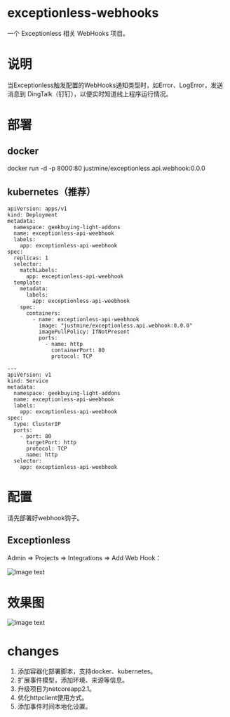 # exceptionless-webhooks
一个 Exceptionless 相关 WebHooks 项目。

# 说明
当Exceptionless触发配置的WebHooks通知类型时，如Error、LogError，发送消息到 DingTalk（钉钉），以便实时知道线上程序运行情况。

# 部署
## docker
docker run -d -p 8000:80 justmine/exceptionless.api.webhook:0.0.0

## kubernetes（推荐）
```shell
apiVersion: apps/v1
kind: Deployment
metadata:
  namespace: geekbuying-light-addons
  name: exceptionless-api-weebhook
  labels:
    app: exceptionless-api-weebhook
spec:
  replicas: 1
  selector:
    matchLabels:
      app: exceptionless-api-weebhook
  template:
    metadata:
      labels:
        app: exceptionless-api-weebhook
    spec:
      containers:
        - name: exceptionless-api-weebhook
          image: "justmine/exceptionless.api.webhook:0.0.0"
          imagePullPolicy: IfNotPresent
          ports:
            - name: http
              containerPort: 80
              protocol: TCP

---
apiVersion: v1
kind: Service
metadata:
  namespace: geekbuying-light-addons
  name: exceptionless-api-weebhook
  labels:
    app: exceptionless-api-weebhook
spec:
  type: ClusterIP
  ports:
    - port: 80
      targetPort: http
      protocol: TCP
      name: http
  selector:
    app: exceptionless-api-weebhook
```

# 配置

请先部署好webhook钩子。

## Exceptionless

Admin => Projects => Integrations => Add Web Hook：

![Image text](https://github.com/justmine66/exceptionless-webhooks/blob/master/config.png)

# 效果图

![Image text](https://github.com/justmine66/exceptionless-webhooks/blob/master/result.png)

# changes

1. 添加容器化部署脚本，支持docker、kubernetes。
2. 扩展事件模型，添加环境、来源等信息。
3. 升级项目为netcoreapp2.1。
4. 优化httpclient使用方式。
5. 添加事件时间本地化设置。
